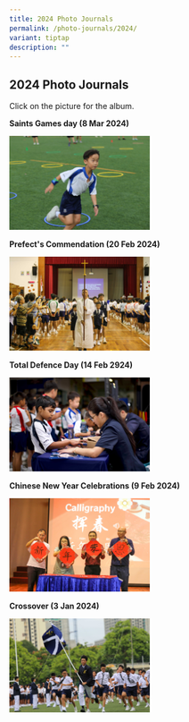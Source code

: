 ```yaml
---
title: 2024 Photo Journals
permalink: /photo-journals/2024/
variant: tiptap
description: ""
---
```

<h2><strong>2024 Photo Journals</strong></h2>
<p>Click on the picture for the album.</p>
<p></p>
<p></p>
<p><strong>Saints Games day (8 Mar 2024)</strong>
</p>
<p></p>
<p></p><a class="isomer-image-wrapper" href="https://photos.app.goo.gl/x7pE5UDTN1J7gGzi6"><img style="width: 50%;" height="auto" width="100%" alt="" src="/images/Photo journal 2024/saints_games_day_2024_cover_.jpg"></a>
<p></p>
<p></p>
<p><strong>Prefect's Commendation (20 Feb 2024)</strong>
</p>
<p></p>
<p></p><a class="isomer-image-wrapper" href="https://photos.app.goo.gl/9hBmAH9VN44Ln3B16"><img style="width: 50%;" height="auto" width="100%" alt="" src="/images/Photo journal 2024/Prefect_s_comm_2024.jpg"></a>
<p></p>
<p></p>
<p><strong>Total Defence Day (14 Feb 2924)</strong>
</p>
<p></p><a class="isomer-image-wrapper" href="https://photos.app.goo.gl/JbmPfcnKxpLUqFCe6"><img style="width: 50%;" height="auto" width="100%" alt="" src="/images/Photo journal 2024/TDD_cover_photo_2024.jpg"></a>
<p></p>
<p></p>
<p></p>
<p></p>
<p><strong>Chinese New Year Celebrations (9 Feb 2024)</strong>
</p>
<p></p><a class="isomer-image-wrapper" href="https://photos.app.goo.gl/JYnjHMNazZp15pfk7"><img style="width: 50%;" height="auto" width="100%" alt="" src="/images/Photo journal 2024/cny 2024.jpg"></a>
<p></p>
<p></p>
<p></p>
<p></p>
<p><strong>Crossover (3 Jan 2024)</strong>
</p>
<p></p><a class="isomer-image-wrapper" href="https://photos.app.goo.gl/Ae32ygtPyyZbNGYg7"><img style="width: 50%;" height="auto" width="100%" alt="" src="/images/Photo journal 2024/crossover 2024.jpg"></a>
<p></p>